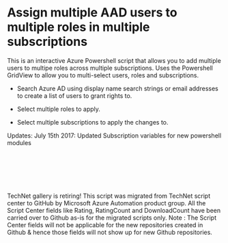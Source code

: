 ﻿Assign multiple AAD users to multiple roles in multiple subscriptions
=====================================================================

            

This is an interactive Azure Powershell script that allows you to add multiple users to multipe roles across multiple subscriptions.
Uses the Powershell GridView to allow you to multi-select users, roles and subscriptions.


  *  Search Azure AD using display name search strings or email addresses to create a list of users to grant rights to.

  *  Select multiple roles to apply. 
  *  Select multiple subscriptions to apply the changes to. 

Updates:
July 15th 2017: Updated Subscription variables for new powershell modules


 


 


 




        
    
TechNet gallery is retiring! This script was migrated from TechNet script center to GitHub by Microsoft Azure Automation product group. All the Script Center fields like Rating, RatingCount and DownloadCount have been carried over to Github as-is for the migrated scripts only. Note : The Script Center fields will not be applicable for the new repositories created in Github & hence those fields will not show up for new Github repositories.
